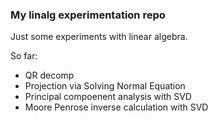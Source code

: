 
### My linalg experimentation repo

Just some experiments with linear algebra.

So far:
 - QR decomp
 - Projection via Solving Normal Equation
 - Principal compoenent analysis with SVD
 - Moore Penrose inverse calculation with SVD
